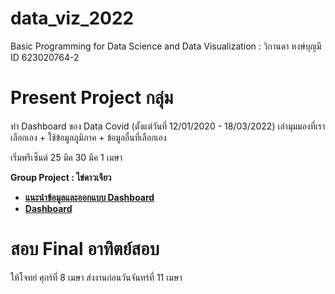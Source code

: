 # data_viz_2022
Basic Programming for Data Science and Data Visualization : วิกานดา หงษ์บุญมี ID 623020764-2

# Present Project กลุ่ม
ทำ Dashboard ของ Data Covid (ตั้งแต่วันที่ 12/01/2020 - 18/03/2022) เล่ามุมมองที่เราเลือกเอง + ใช้ข้อมูลภูมิภาค + ข้อมูลอื่นที่เลือกเอง

เริ่มพรีเซ็นต์ 25 มีค 30 มีค 1 เมษา

**Group Project : ไข่ดาวเจียว**

* [**แนะนำข้อมูลและออกแบบ Dashboard**](https://www.canva.com/design/DAE8XsVM8T0/072Uk1MesVGRJ3EVw2Jcbw/view?utm_content=DAE8XsVM8T0&utm_campaign=designshare&utm_medium=link2&utm_source=sharebutton)
* [**Dashboard**](https://datastudio.google.com/reporting/1ef02e55-7de5-42e0-829b-e283c5dfd02b/page/p_m597whyctc?fbclid=IwAR0WJEIgLYxmfjsYWSe0znL5GTEKEDZa0wzENli7LyvIr4FUOdiDZF-6cUk)


# สอบ Final อาทิตย์สอบ
ให้โจทย์ ศุกร์ที่ 8 เมษา ส่งงานก่อนวันจันทร์ที่ 11 เมษา
